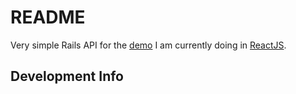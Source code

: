 # README

Very simple Rails API for the [demo](https://github.com/swmcc/my-react-app) I am currently doing in [ReactJS](https://reactjs.org/).

## Development Info


